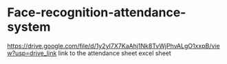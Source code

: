 # Face-recognition-attendance-system
https://drive.google.com/file/d/1y2yI7X7KaAhj1Nk8TvWjPhvALgO1xxpB/view?usp=drive_link
link to the attendance sheet excel sheet

